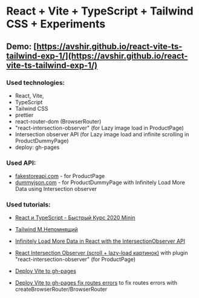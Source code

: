 # React + Vite + TypeScript + Tailwind CSS + Experiments

## Demo: [https://avshir.github.io/react-vite-ts-tailwind-exp-1/](https://avshir.github.io/react-vite-ts-tailwind-exp-1/)

### Used technologies:
- React, Vite, 
- TypeScript
- Tailwind CSS
- prettier
- react-router-dom (BrowserRouter)
- "react-intersection-observer" (for Lazy image load in ProductPage)
- Intersection observer API (for Lazy image load and infinite scrolling in ProductDummyPage)
- deploy: gh-pages

### Used API:
- [fakestoreapi.com](https://fakestoreapi.com/products) - for ProductPage
- [dummyjson.com](https://dummyjson.com/) - for ProductDummyPage with Infinitely Load More Data using Intersection observer

### Used tutorials:
- [React и TypeScript - Быстрый Курс 2020 Minin](https://www.youtube.com/watch?v=OJ16BaPC6VI&list=PLsRtCt_LrZRZzfZE1QxtYYtibGfDh8sYv)
- [Tailwind М.Непомнящий](https://www.youtube.com/watch?v=B6Aw8Ed-0eE&list=PLsRtCt_LrZRZzfZE1QxtYYtibGfDh8sYv&index=14)
- [Infinitely Load More Data in React with the IntersectionObserver API](https://www.youtube.com/watch?v=WFw_SgVlXUY)
- [React Intersection Observer (scroll + lazy-load картинок)](https://www.youtube.com/watch?v=a9GQFD5t6Jo) with plugin "react-intersection-observer" (for ProductPage)

- [Deploy Vite to gh-pages](https://dev.to/rashidshamloo/deploying-vite-react-app-to-github-pages-35hf)
- [Deploy Vite to gh-pages fix routes errors](https://medium.com/@Satyam_Mishra/react-router-deployment-to-gh-pages-issue-fixed-2024-bc7fd80946ad) to fix routes errors with createBrowserRouter/BrowserRouter
